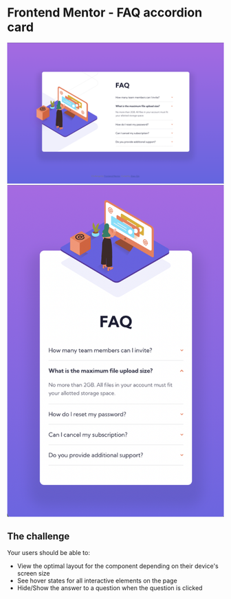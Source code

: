 # Frontend Mentor - FAQ accordion card

![desktop](./design/desktop.png)
![mobile](./design/mobile.png)

## The challenge

Your users should be able to:

- View the optimal layout for the component depending on their device's screen size
- See hover states for all interactive elements on the page
- Hide/Show the answer to a question when the question is clicked